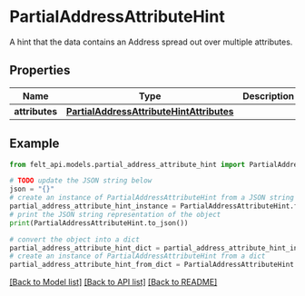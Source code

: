 # PartialAddressAttributeHint

A hint that the data contains an Address spread out over multiple attributes.

## Properties

Name | Type | Description | Notes
------------ | ------------- | ------------- | -------------
**attributes** | [**PartialAddressAttributeHintAttributes**](PartialAddressAttributeHintAttributes.md) |  | 

## Example

```python
from felt_api.models.partial_address_attribute_hint import PartialAddressAttributeHint

# TODO update the JSON string below
json = "{}"
# create an instance of PartialAddressAttributeHint from a JSON string
partial_address_attribute_hint_instance = PartialAddressAttributeHint.from_json(json)
# print the JSON string representation of the object
print(PartialAddressAttributeHint.to_json())

# convert the object into a dict
partial_address_attribute_hint_dict = partial_address_attribute_hint_instance.to_dict()
# create an instance of PartialAddressAttributeHint from a dict
partial_address_attribute_hint_from_dict = PartialAddressAttributeHint.from_dict(partial_address_attribute_hint_dict)
```
[[Back to Model list]](../README.md#documentation-for-models) [[Back to API list]](../README.md#documentation-for-api-endpoints) [[Back to README]](../README.md)


